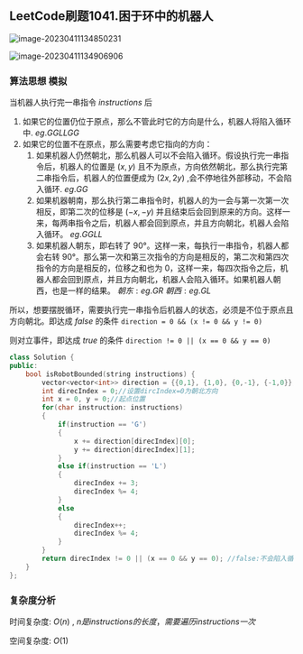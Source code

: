 ## LeetCode刷题1041.困于环中的机器人

![image-20230411134850231](https://blog-1304436410.cos.ap-beijing.myqcloud.com/leetcode/202304122250918.png)

![image-20230411134906906](https://blog-1304436410.cos.ap-beijing.myqcloud.com/leetcode/202304122250924.png)

### 算法思想  **模拟**

当机器人执行完一串指令  $instructions$  后

1. 如果它的位置仍位于原点，那么不管此时它的方向是什么，机器人将陷入循环中.  $eg. GGLLGG$
2. 如果它的位置不在原点，那么需要考虑它指向的方向：
   1. 如果机器人仍然朝北，那么机器人可以不会陷入循环。假设执行完一串指令后，机器人的位置是 $(x,y)$ 且不为原点，方向依然朝北，那么执行完第二串指令后，机器人的位置便成为 $(2x,2y)$ ,会不停地往外部移动，不会陷入循环.  $eg. GG$
   2. 如果机器朝南，那么执行第二串指令时，机器人的为一会与第一次第一次相反，即第二次的位移是 $(-x, -y)$  并且结束后会回到原来的方向。这样一来，每两串指令之后，机器人都会回到原点，并且方向朝北，机器人会陷入循环。 $eg. GGLL$
   3. 如果机器人朝东，即右转了 90°。这样一来，每执行一串指令，机器人都会右转 90°。那么第一次和第三次指令的方向是相反的，第二次和第四次指令的方向是相反的，位移之和也为 0，这样一来，每四次指令之后，机器人都会回到原点，并且方向朝北，机器人会陷入循环。如果机器人朝西，也是一样的结果。 $朝东:eg. GR$   $朝西: eg.GL$

所以，想要摆脱循环，需要执行完一串指令后机器人的状态，必须是不位于原点且方向朝北。即达成 $false$ 的条件  `direction = 0 && (x != 0 && y != 0)`

则对立事件，即达成 $true$ 的条件 `direction != 0 || (x == 0 && y == 0) `

```C++
class Solution {
public:
    bool isRobotBounded(string instructions) {
        vector<vector<int>> direction = {{0,1}, {1,0}, {0,-1}, {-1,0}};//向北移动一步 向东移动一步 向南移动一步 向西移动一步
        int direcIndex = 0;//设置dircIndex=0为朝北方向
        int x = 0, y = 0;//起点位置
        for(char instruction: instructions)
        {
            if(instruction == 'G')
            {
                x += direction[direcIndex][0];
                y += direction[direcIndex][1];
            }
            else if(instruction == 'L')
            {
                direcIndex += 3;
                direcIndex %= 4;
            }
            else
            {
                direcIndex++;
                direcIndex %= 4;
            }
        }
        return direcIndex != 0 || (x == 0 && y == 0); //false:不会陷入循环 true:会陷入循环
    }
};
```

### 复杂度分析

时间复杂度:    $O(n)$  ,   $n是instructions的长度，需要遍历instructions一次$

空间复杂度:    $O(1)$  